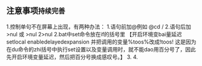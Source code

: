 ## 注意事项```持续完善```



1.控制单句不在屏幕上出现，有两种办法： 1.语句前加@例如 @cd / 2.语句后加 >nul 或 >nul 2>nul
2.bat中set命令放在if的括号里 【开启环境变bai量延迟setlocal enabledelayedexpansion 并把调用的变量%toos%改成!toos! 这是因为在du命令的zhi括号中执行set设置以及变量调用时，就不能dao用百分号了，因此先开启环境变量延迟，然后把百分号换成感叹号。】
3.
4.